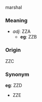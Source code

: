 marshal
### Meaning
+ _adj_: ZZA
    + __eg__: ZZB

### Origin

ZZC

### Synonym

__eg__: ZZD

+ ZZE


